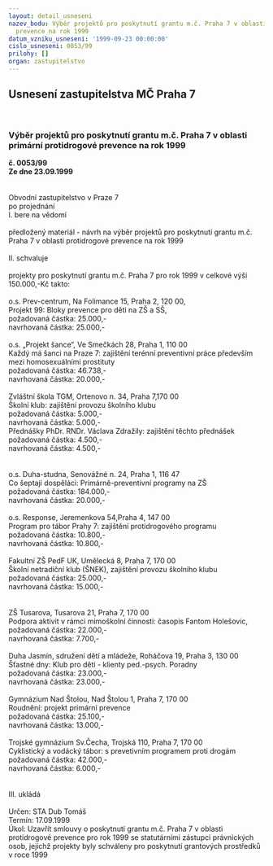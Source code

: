 ```yaml
---
layout: detail_usneseni
nazev_bodu: Výběr projektů pro poskytnutí grantu m.č. Praha 7 v oblasti primární protidrogové
  prevence na rok 1999
datum_vzniku_usneseni: '1999-09-23 00:00:00'
cislo_usneseni: 0053/99
prilohy: []
organ: zastupitelstvo
---
```

<div id="ucUsn_pList" class="usn">
	<span><h2>Usnesení zastupitelstva MČ Praha 7 </h2>
<br></span><div class="standBody">
<span><h3>Výběr projektů pro poskytnutí grantu m.č. Praha 7 v oblasti primární protidrogové prevence na rok 1999</h3></span><div class="center">
		<strong>č. 0053/99</strong><br>
	</div>
<div class="center">
		<strong>Ze dne 23.09.1999</strong><br><br>
	</div>
<br>Obvodní zastupitelstvo v Praze 7<br>po projednání<br>I.	bere na vědomí<br><br> předložený materiál - návrh na výběr projektů pro poskytnutí grantu m.č. Praha 7 v oblasti protidrogové prevence na rok 1999<br><br>II.	schvaluje <br><br>projekty pro poskytnutí grantu m.č. Praha 7 pro rok 1999 v celkové výši 150.000,-Kč takto:<br><br>o.s. Prev-centrum, Na Folimance 15, Praha 2, 120 00,<br>Projekt 99: Bloky prevence pro děti na ZŠ a SŠ, <br>požadovaná částka: 25.000,-<br>navrhovaná částka: 25.000,-<br><br>o.s. „Projekt šance“, Ve Smečkách 28, Praha 1, 110 00<br>Každý má šanci na Praze 7: zajištění terénní preventivní práce především mezi homosexuálními prostituty<br>požadovaná částka: 46.738,-<br>navrhovaná částka: 20.000,-<br><br>Zvláštní škola TGM, Ortenovo n. 34, Praha 7,170 00<br>Školní klub: zajištění provozu školního klubu<br>požadovaná částka: 5.000,-<br>navrhovaná částka: 5.000,-<br>Přednášky PhDr. RNDr. Václava Zdražily: zajištění těchto přednášek<br>požadovaná částka: 4.500,-<br>navrhovaná částka: 4.500,-<br><br><br>o.s. Duha-studna, Senovážné n. 24, Praha 1, 116 47<br>Co šeptají dospěláci: Primárně-preventivní programy na ZŠ<br>požadovaná částka: 184.000,-<br>navrhovaná částka:  20.000,-<br><br>o.s. Response, Jeremenkova 54,Praha 4, 147 00<br>Program pro tábor Prahy 7: zajištění protidrogového programu<br>požadovaná částka: 10.800,-<br>navrhovaná částka: 10.800,-<br><br>Fakultní ZŠ PedF UK, Umělecká 8, Praha 7, 170 00<br>Školní netradiční klub (ŠNEK), zajištění provozu školního klubu<br>požadovaná částka: 25.000,-<br>navrhovaná částka: 15.000,-<br><br><br>ZŠ Tusarova, Tusarova 21, Praha 7, 170 00<br>Podpora aktivit v rámci mimoškolní činnosti: časopis Fantom Holešovic, <br>požadovaná částka: 22.000,-<br>navrhovaná částka:  7.700,-<br><br>Duha Jasmín, sdružení dětí a mládeže, Roháčova 19, Praha 3, 130 00<br>Šťastné dny: Klub pro děti - klienty ped.-psych. Poradny<br>požadovaná částka: 23.000,-<br>navrhovaná částka: 23.000,-<br><br>Gymnázium Nad Štolou, Nad Štolou 1, Praha 7, 170 00<br>Roudnění: projekt primární prevence<br>požadovaná částka: 25.100,-<br>navrhovaná částka: 13.000,-<br><br>Trojské gymnázium Sv.Čecha, Trojská 110, Praha 7, 170 00<br>Cyklistický a vodácký tábor: s prevetivním programem proti drogám<br>požadovaná částka: 42.000,-<br>navrhovaná částka:  6.000,-<br><br><br>III.	ukládá <br><br> Určen:	     	STA Dub Tomáš<br>Termín: 17.09.1999<br>Úkol:	Uzavřít smlouvy o poskytnutí grantu m.č. Praha 7 v oblasti protidrogové prevence pro rok 1999 se statutárními zástupci právnických osob, jejichž projekty byly schváleny pro poskytnutí grantových prostředků v roce 1999 <br>
</div>
</div>